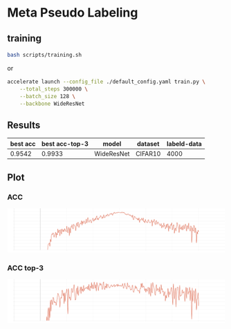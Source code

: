 # Meta Pseudo Labeling


## training

```bash
bash scripts/training.sh 
```
or 
```bash
accelerate launch --config_file ./default_config.yaml train.py \
    --total_steps 300000 \
    --batch_size 128 \
    --backbone WideResNet 
```

## Results

| best acc | best acc-top-3 | model      | dataset | labeld-data |
| -------- | -------------- | ---------- | ------- | ----------- |
| 0.9542   | 0.9933         | WideResNet | CIFAR10 | 4000        |


## Plot

### ACC
![](./src/eval_acc.svg)


### ACC top-3
![](./src/eval_acc_t3.svg)
